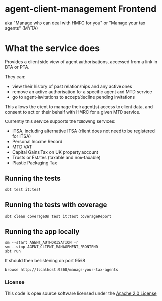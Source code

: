 # agent-client-management Frontend
aka "Manage who can deal with HMRC for you" or "Manage your tax agents" (MYTA)

# What the service does
Provides a client side view of agent authorisations, accessed from a link in BTA or PTA.

They can:
- view their history of past relationships and any active ones
- remove an active authorisation for a specific agent and MTD service
- go to agent-invitations to accept/decline pending invitations

This allows the client to manage their agent(s) access to client data, and consent to act on their behalf with HMRC for a given MTD service.

Currently this service supports the following services:
- ITSA, including alternative ITSA (client does not need to be registered for ITSA)
- Personal Income Record
- MTD VAT
- Capital Gains Tax on UK property account
- Trusts or Estates (taxable and non-taxable)
- Plastic Packaging Tax

## Running the tests

    sbt test it:test

## Running the tests with coverage

    sbt clean coverageOn test it:test coverageReport

## Running the app locally

    sm --start AGENT_AUTHORISATION -r
    sm --stop AGENT_CLIENT_MANAGEMENT_FRONTEND
    sbt run

It should then be listening on port 9568

    browse http://localhost:9568/manage-your-tax-agents

### License


This code is open source software licensed under the [Apache 2.0 License]("http://www.apache.org/licenses/LICENSE-2.0.html")
